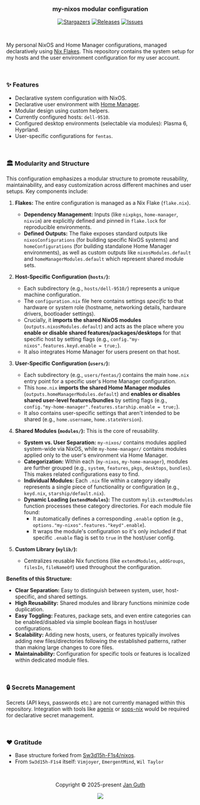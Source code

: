 <h3 align="center">
	my-nixos modular configuration
</h3>

<p align="center">
	<a href="https://github.com/fentas/nixos/stargazers">
		<img alt="Stargazers" src="https://img.shields.io/github/stars/fentas/nixos?style=for-the-badge&logo=starship&color=C9CBFF&logoColor=D9E0EE&labelColor=302D41"></a>
	<a href="https://github.com/fentas/nixos/releases/latest">
		<img alt="Releases" src="https://img.shields.io/github/release/fentas/nixos.svg?style=for-the-badge&logo=github&color=F2CDCD&logoColor=D9E0EE&labelColor=302D41"/></a>
	<a href="https://github.com/fentas/nixos/issues">
		<img alt="Issues" src="https://img.shields.io/github/issues/fentas/nixos?style=for-the-badge&logo=gitbook&color=B5E8E0&logoColor=D9E0EE&labelColor=302D41"></a>
</p>

&nbsp;

My personal NixOS and Home Manager configurations, managed declaratively using [Nix Flakes](https://nixos.wiki/wiki/Flakes). This repository contains the system setup for my hosts and the user environment configuration for my user account.

&nbsp;

### ✨ Features

* Declarative system configuration with NixOS.
* Declarative user environment with [Home Manager](https://github.com/nix-community/home-manager).
* Modular design using custom helpers.
* Currently configured hosts: `dell-9510`.
* Configured desktop environments (selectable via modules): Plasma 6, Hyprland.
* User-specific configurations for `fentas`.

&nbsp;

### 🏛️ Modularity and Structure

This configuration emphasizes a modular structure to promote reusability, maintainability, and easy customization across different machines and user setups. Key components include:

1.  **Flakes:** The entire configuration is managed as a Nix Flake (`flake.nix`).
    * **Dependency Management:** Inputs (like `nixpkgs`, `home-manager`, `nixvim`) are explicitly defined and pinned in `flake.lock` for reproducible environments.
    * **Defined Outputs:** The flake exposes standard outputs like `nixosConfigurations` (for building specific NixOS systems) and `homeConfigurations` (for building standalone Home Manager environments), as well as custom outputs like `nixosModules.default` and `homeManagerModules.default` which represent shared module sets.

2.  **Host-Specific Configuration (`hosts/`):**
    * Each subdirectory (e.g., `hosts/dell-9510/`) represents a unique machine configuration.
    * The `configuration.nix` file here contains settings *specific* to that hardware or system role (hostname, networking details, hardware drivers, bootloader settings).
    * Crucially, it **imports the shared NixOS modules** (`outputs.nixosModules.default`) and acts as the place where you **enable or disable shared features/packages/desktops** for that specific host by setting flags (e.g., `config."my-nixos".features.keyd.enable = true;`).
    * It also integrates Home Manager for users present on that host.

3.  **User-Specific Configuration (`users/`):**
    * Each subdirectory (e.g., `users/fentas/`) contains the main `home.nix` entry point for a specific user's Home Manager configuration.
    * This `home.nix` **imports the shared Home Manager modules** (`outputs.homeManagerModules.default`) and **enables or disables shared user-level features/bundles** by setting flags (e.g., `config."my-home-manager".features.starship.enable = true;`).
    * It also contains user-specific settings that aren't intended to be shared (e.g., `home.username`, `home.stateVersion`).

4.  **Shared Modules (`modules/`):** This is the core of reusability.
    * **System vs. User Separation:** `my-nixos/` contains modules applied system-wide via NixOS, while `my-home-manager/` contains modules applied only to the user's environment via Home Manager.
    * **Categorization:** Within each (`my-nixos`, `my-home-manager`), modules are further grouped (e.g., `system`, `features`, `pkgs`, `desktops`, `bundles`). This makes related configurations easy to find.
    * **Individual Modules:** Each `.nix` file within a category ideally represents a single piece of functionality or configuration (e.g., `keyd.nix`, `starship/default.nix`).
    * **Dynamic Loading (`extendModules`):** The custom `mylib.extendModules` function processes these category directories. For each module file found:
        * It automatically defines a corresponding `.enable` option (e.g., `options."my-nixos".features."keyd".enable`).
        * It wraps the module's configuration so it's only included if that specific `.enable` flag is set to `true` in the host/user config.

5.  **Custom Library (`mylib/`):**
    * Centralizes reusable Nix functions (like `extendModules`, `addGroups`, `filesIn`, `fileNameOf`) used throughout the configuration.

**Benefits of this Structure:**

* **Clear Separation:** Easy to distinguish between system, user, host-specific, and shared settings.
* **High Reusability:** Shared modules and library functions minimize code duplication.
* **Easy Toggling:** Features, package sets, and even entire categories can be enabled/disabled via simple boolean flags in host/user configurations.
* **Scalability:** Adding new hosts, users, or features typically involves adding new files/directories following the established patterns, rather than making large changes to core files.
* **Maintainability:** Configuration for specific tools or features is localized within dedicated module files.

&nbsp;

### 🔒 Secrets Management

Secrets (API keys, passwords etc.) are not currently managed within this repository. Integration with tools like [agenix](https://github.com/ryantm/agenix) or [sops-nix](https://github.com/Mic92/sops-nix) would be required for declarative secret management.

&nbsp;

### ❤️ Gratitude

* Base structure forked from [Sw3d15h-F1s4/nixos](https://github.com/Sw3d15h-F1s4/nixos).
* From `Sw3d15h-F1s4` itself: `Vimjoyer`, `EmergentMind`, `Wil Taylor`

&nbsp;

<p align="center">Copyright &copy; 2025-present <a href="https://github.com/fentas" target="_blank">Jan Guth</a>
<p align="center"><a href="https://github.com/fentas/nixos/blob/main/LICENSE"><img src="https://img.shields.io/static/v1.svg?style=for-the-badge&label=fentas&message=MIT&logoColor=d9e0ee&colorA=302d41&colorB=b7bdf8"/></a></p>